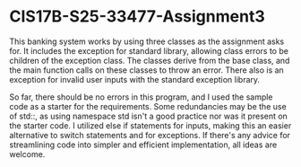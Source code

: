 # CIS17B-S25-33477-Assignment3
This banking system works by using three classes as the assignment asks for. It includes the exception for standard library, allowing class errors to be children of the exception class. The classes derive from the base class, and the main function calls on these classes to throw an error. There also is an exception for invalid user inputs with the standard exception library. 

So far, there should be no errors in this program, and I used the sample code as a starter for the requirements. Some redundancies may be the use of std::, as using namespace std isn't a good practice nor was it present on the starter code. I utilized else if statements for inputs, making this an easier alternative to switch statements and for exceptions. If there's any advice for streamlining code into simpler and efficient implementation, all ideas are welcome.
